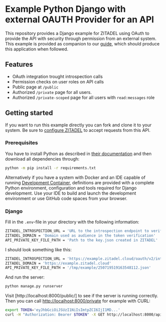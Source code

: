 # Example Python Django with external OAUTH Provider for an API

This repository provides a Django example for ZITADEL using OAuth to provide the API with security through permission from an external system.
This example is provided as companion to our [guide](https://zitadel.com/docs/examples/secure-api/django),
which should produce this application when followed.

## Features

- OAuth integration trought introspection calls
- Permission checks on user roles on API calls
- Public page at `/public`
- Authorized `/private` page for all users.
- Authorized `/private-scoped` page for all users with `read:messages` role

## Getting started

If you want to run this example directly you can fork and clone it to your system.
Be sure to [configure ZITADEL](https://docs-git-python-django-example-zitadel.vercel.app/docs/examples/secure-api/django#zitadel-setup) to accept requests from this API.

### Prerequisites

You have to install Python as described in [their documentation](https://wiki.python.org/moin/BeginnersGuide/Download) and then download all dependencies through:

```bash
python -m pip install -r requirements.txt
```

Alternatively if you have a system with Docker and an IDE capable of running [Development Container](https://containers.dev/),
definitions are provided with a complete Python environment, configuration and tools required for Django development.
Use your IDE to build and launch the development environment or use GitHub code spaces from your browser.

### Django

Fill in the `.env`-file in your directory with the following information:

```bash
ZITADEL_INTROSPECTION_URL = 'URL to the introspection endpoint to verify the provided token'
ZITADEL_DOMAIN = 'Domain used as audience in the token verification'
API_PRIVATE_KEY_FILE_PATH = 'Path to the key.json created in ZITADEL'
```

I should look something like this:

```bash
ZITADEL_INTROSPECTION_URL = 'https://example.zitadel.cloud/oauth/v2/introspect'
ZITADEL_DOMAIN = 'https://example.zitadel.cloud'
API_PRIVATE_KEY_FILE_PATH = '/tmp/example/250719519163548112.json'
```

And run the server:

```bash
python manage.py runserver
```

Visit [http://localhost:8000/public/] to see if the server is running correctly.
Then you can call [http://localhost:8000/private](http://localhost:8000/private) for example with CURL:

```bash
export TOKEN='eyJhbGciOiJSUzI1NiIsImtpZCI6IjI1MD...'
curl -H "Authorization: Bearer $TOKEN" -X GET http://localhost:8000/api/private
```
